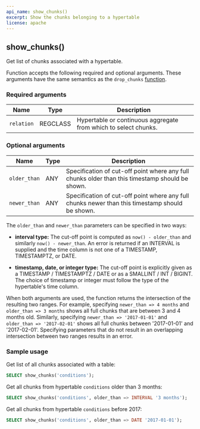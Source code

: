 ```yaml
---
api_name: show_chunks()
excerpt: Show the chunks belonging to a hypertable
license: apache
---
```


## show_chunks()
Get list of chunks associated with a hypertable.

Function accepts the following required and optional arguments. These arguments
have the same semantics as the `drop_chunks` [function](/hypertable/drop_chunks).

### Required arguments

|Name|Type|Description|
|---|---|---|
| `relation` | REGCLASS | Hypertable or continuous aggregate from which to select chunks. |

### Optional arguments


|Name|Type|Description|
|---|---|---|
| `older_than` | ANY | Specification of cut-off point where any full chunks older than this timestamp should be shown. |
| `newer_than` | ANY | Specification of cut-off point where any full chunks newer than this timestamp should be shown. |

The `older_than` and `newer_than` parameters can be specified in two ways:

- **interval type:** The cut-off point is computed as `now() -
    older_than` and similarly `now() - newer_than`.  An error is returned if an INTERVAL is supplied
    and the time column is not one of a TIMESTAMP, TIMESTAMPTZ, or
    DATE.

- **timestamp, date, or integer type:** The cut-off point is
    explicitly given as a TIMESTAMP / TIMESTAMPTZ / DATE or as a
    SMALLINT / INT / BIGINT. The choice of timestamp or integer must follow the type of the hypertable's time column.

When both arguments are used, the function returns the intersection of the resulting two ranges. For example,
specifying `newer_than => 4 months` and `older_than => 3 months` shows all full chunks that are between 3 and
4 months old. Similarly, specifying `newer_than => '2017-01-01'` and `older_than => '2017-02-01'` shows
all full chunks between '2017-01-01' and '2017-02-01'. Specifying parameters that do not result in an overlapping
intersection between two ranges results in an error.

### Sample usage

Get list of all chunks associated with a table:
```sql
SELECT show_chunks('conditions');
```

Get all chunks from hypertable `conditions` older than 3 months:
```sql
SELECT show_chunks('conditions', older_than => INTERVAL '3 months');
```

Get all chunks from hypertable `conditions` before 2017:
```sql
SELECT show_chunks('conditions', older_than => DATE '2017-01-01');
```
